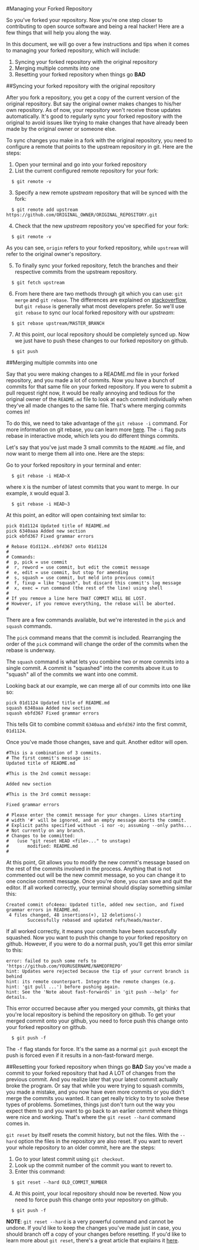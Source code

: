 #Managing your Forked Repository

So you've forked your repository. Now you're one step closer to contributing to open source software and being a real hacker! Here are a few things that will help you along the way.

In this document, we will go over a few instructions and tips when it comes to managing your forked repository, which will include:

1. Syncing your forked repository with the original repository
2. Merging multiple commits into one
3. Resetting your forked repository when things go **BAD**

##Syncing your forked repository with the original repository

After you fork a repository, you get a copy of the current version of the original repository. But say the original owner makes changes to his/her own repository. As of now, your repository won't receive those updates automatically. It's good to regularly sync your forked repository with the original to avoid issues like trying to make changes that have already been made by the original owner or someone else.

To sync changes you make in a fork with the original repository, you need to configure a remote that points to the upstream repository in git. Here are the steps:

1. Open your terminal and go into your forked repository
2. List the current configured remote repository for your fork:

  ```
    $ git remote -v
  ```

3. Specify a new remote *upstream* repository that will be synced with the fork:

  ```
    $ git remote add upstream https://github.com/ORIGINAL_OWNER/ORIGINAL_REPOSITORY.git
  ```
4. Check that the new *upstream* repository you've specified for your fork:

  ```
    $ git remote -v
  ```

As you can see, `origin` refers to your forked repository, while `upstream` will refer to the original owner's repository.

5. To finally sync your forked repository, fetch the branches and their respective commits from the upstream repository.

  ```
    $ git fetch upstream
  ```

6. From here there are two methods through git which you can use: `git merge` and `git rebase`. The differences are explained on [stackoverflow](http://stackoverflow.com/questions/16666089/whats-the-difference-between-git-merge-and-git-rebase), but `git rebase` is generally what most developers prefer. So we'll use `git rebase` to sync our local forked repository with our *upstream*:

  ```
    $ git rebase upstream/MASTER_BRANCH
  ```

7. At this point, our local repository should be completely synced up. Now we just have to push these changes to our forked repository on github.

  ```
    $ git push
  ```

##Merging multiple commits into one

Say that you were making changes to a README.md file in your forked repository, and you made a lot of commits. Now you have a bunch of commits for that same file on your forked repository. If you were to submit a pull request right now, it would be really annoying and tedious for the original owner of the `README.md` file to look at each commit individually when they've all made changes to the same file. That's where merging commits comes in!

To do this, we need to take advantage of the `git rebase -i` command. For more information on git rebase, you can learn more [here](https://help.github.com/articles/about-git-rebase/). The `-i` flag puts rebase in interactive mode, which lets you do different things commits.

Let's say that you've just made 3 small commits to the `README.md` file, and now want to merge them all into one. Here are the steps:

Go to your forked repository in your terminal and enter:

```
  $ git rebase -i HEAD~X
```

  where `X` is the number of latest commits that you want to merge. In our example, `X` would equal 3.

```
  $ git rebase -i HEAD~3
```

At this point, an editor will open containing text similar to:
```
pick 01d1124 Updated title of README.md
pick 6340aaa Added new section
pick ebfd367 Fixed grammar errors

# Rebase 01d1124..ebfd367 onto 01d1124
#
# Commands:
#  p, pick = use commit
#  r, reword = use commit, but edit the commit message
#  e, edit = use commit, but stop for amending
#  s, squash = use commit, but meld into previous commit
#  f, fixup = like "squash", but discard this commit's log message
#  x, exec = run command (the rest of the line) using shell
#
# If you remove a line here THAT COMMIT WILL BE LOST.
# However, if you remove everything, the rebase will be aborted.
#
```
There are a few commands available, but we're interested in the `pick` and `squash` commands.

The `pick` command means that the commit is included. Rearranging the order of the `pick` command will change the order of the commits when the rebase is underway.

The `squash` command is what lets you combine two or more commits into a single commit. A commit is "squashed" into the commits above it.us to "squash" all of the commits we want into one commit.

Looking back at our example, we can merge all of our commits into one like so: 

```
pick 01d1124 Updated title of README.md
squash 6340aaa Added new section
squash ebfd367 Fixed grammar errors
```
This tells Git to combine commit `6340aaa` and `ebfd367` into the first commit, `01d1124`.

Once you've made those changes, save and quit. Another editor will open.
```
#This is a combination of 3 commits.
# The first commit's message is:
Updated title of README.md

#This is the 2nd commit message:

Added new section

#This is the 3rd commit message:

Fixed grammar errors

# Please enter the commit message for your changes. Lines starting
# width '#' will be ignored, and an empty message aborts the commit.
# Explicit paths specified without -i nor -o; assuming --only paths...
# Not currently on any branch.
# Changes to be committed:
#   (use "git reset HEAD <file>..." to unstage)
#       modified: README.md
#
```
At this point, Git allows you to modify the new commit's message based on the rest of the commits involved in the process. Anything that is not commented out will be the new commit message, so you can change it to one concise commit message. Once you're done, you can save and quit the editor. If all worked correctly, your terminal should display something similar this:
```
Created commit ofc4eea: Updated title, added new section, and fixed grammar errors in README.md.
 4 files changed, 48 insertions(+), 12 deletions(-)
        Successfully rebased and updated refs/heads/master.
```
If all worked correctly, it means your commits have been successfully squashed. Now you want to push this change to your forked repository on github. However, if you were to do a normal push, you'll get this error similar to this:

```
error: failed to push some refs to 'https://github.com/YOURUSERNAME/NAMEOFREPO'
hint: Updates were rejected because the tip of your current branch is behind
hint: its remote counterpart. Integrate the remote changes (e.g.
hint: 'git pull ...') before pushing again.
hint: See the 'Note about fast-forwards' in 'git push --help' for details.
```

This error occurred because after you merged your commits, git thinks that you're local repository is behind the repository on github. To get your merged commit onto your github, you need to force push this change onto your forked repository on github.

```
  $ git push -f
```

The `-f` flag stands for force. It's the same as a normal `git push` except the push is forced even if it results in a non-fast-forward merge.

##Resetting your forked repository when things go **BAD**
Say you've made a commit to your forked repository that had A LOT of changes from the previous commit. And you realize later that your latest commit actually broke the program. Or say that while you were trying to squash commits, you made a mistake, and you now have even more commits or you didn't merge the commits you wanted. It can get really tricky to try to solve these types of problems. Sometimes, things just don't turn out the way you expect them to and you want to go back to an earlier commit where things were nice and working. That's where the `git reset --hard` command comes in.

`git reset` by itself resets the commit history, but not the files. With the `--hard` option the files in the repository are also reset. If you want to revert your whole repository to an older commit, here are the steps:

1. Go to your latest commit using `git checkout`.
2. Look up the commit number of the commit you want to revert to.
3. Enter this command:

```
  $ git reset --hard OLD_COMMIT_NUMBER
```

4. At this point, your local repository should now be reverted. Now you need to force push this change onto your repository on github.

```
  $ git push -f
```

**NOTE**: `git reset --hard` is a very powerful command and cannot be undone. If you'd like to keep the changes you've made just in case, you should branch off a copy of your changes before resetting. If you'd like to learn more about `git reset`, there's a great article that explains it [here](http://git-scm.com/blog/2011/07/11/reset.html).

